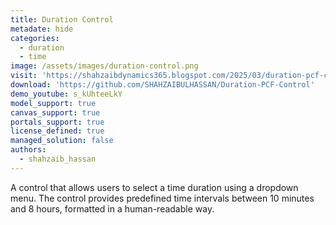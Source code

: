 ```yaml
---
title: Duration Control
metadate: hide
categories:
  - duration
  - time
image: /assets/images/duration-control.png
visit: 'https://shahzaibdynamics365.blogspot.com/2025/03/duration-pcf-control.html'
download: 'https://github.com/SHAHZAIBULHASSAN/Duration-PCF-Control'
demo_youtube: s_kUhteeLkY
model_support: true
canvas_support: true
portals_support: true
license_defined: true
managed_solution: false
authors:
  - shahzaib_hassan
---
```

A control that allows users to select a time duration using a dropdown menu. The control provides predefined time intervals between 10 minutes and 8 hours, formatted in a human-readable way.
